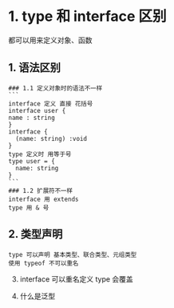 # 1. type 和 interface 区别
都可以用来定义对象、函数
  ## 1. 语法区别
    ### 1.1 定义对象时的语法不一样
    ```
    interface 定义 直接 花括号
    interface user {
    name : string
    }
    interface {
      (name: string) :void
    }
    type 定义时 用等于号
    type user = {
      name: string
    }
    ```
    ### 1.2 扩展符不一样
    interface 用 extends
    type 用 & 号

  ## 2. 类型声明
    type 可以声明 基本类型、联合类型、元组类型
    使用 typeof 不可以重名

3. interface 可以重名定义 type 会覆盖 



2. 什么是泛型
